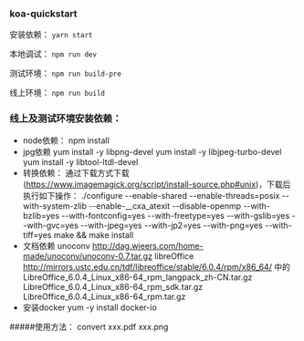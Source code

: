 ### koa-quickstart

安装依赖： ```yarn start```

本地调试： ```npm run dev```

测试环境： ```npm run build-pre```

线上环境： ```npm run build```

### 线上及测试环境安装依赖：
 - node依赖：  npm install
 - jpg依赖
		yum install -y libpng-devel
		yum install -y libjpeg-turbo-devel
		yum install -y libtool-ltdl-devel
 - 转换依赖： 通过下载方式下载(https://www.imagemagick.org/script/install-source.php#unix)，下载后执行如下操作：
	./configure --enable-shared --enable-threads=posix --with-system-zlib --enable-__cxa_atexit --disable-openmp  --with-bzlib=yes --with-fontconfig=yes --with-freetype=yes --with-gslib=yes --with-gvc=yes --with-jpeg=yes --with-jp2=yes --with-png=yes --with-tiff=yes 
	make && make install
 - 文档依赖 
		unoconv http://dag.wieers.com/home-made/unoconv/unoconv-0.7.tar.gz
		libreOffice http://mirrors.ustc.edu.cn/tdf/libreoffice/stable/6.0.4/rpm/x86_64/ 中的
		LibreOffice_6.0.4_Linux_x86-64_rpm_langpack_zh-CN.tar.gz
		LibreOffice_6.0.4_Linux_x86-64_rpm_sdk.tar.gz
		LibreOffice_6.0.4_Linux_x86-64_rpm.tar.gz
 - 安装docker
	yum -y install docker-io

#####使用方法： convert xxx.pdf xxx.png

